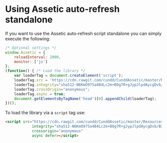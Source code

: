 Using Assetic auto-refresh standalone
=====================================

If you want to use the Assetic auto-refresh script standalone you can simply execute the following:

```javascript
/* Optional settings */
window.Assetic = {
	reloadInterval: 2000,
	monitor: ['js']
};
(function() { /* Load the library */
    var loaderTag = document.createElement('script');
    loaderTag.src = 'https://cdn.rawgit.com/cundd/CunddAssetic/master/Resources/Public/JavaScript/Assetic.js';
    loaderTag.integrity="sha512-N6KmO975a4B4Lc2m+BOg7R+gJypJlpdAycgDvb/B2gk/RulK5FL2dAF1RpnRkB5WAabZBWViLcZ9f3nBstJCSQ==";
    loaderTag.crossOrigin="anonymous";
    loaderTag.async = true;
    document.getElementsByTagName('head')[0].appendChild(loaderTag);
})();
```

To load the library via a `script` tag use:

```html
<script src="https://cdn.rawgit.com/cundd/CunddAssetic/master/Resources/Public/JavaScript/Assetic.js"
            integrity="sha512-N6KmO975a4B4Lc2m+BOg7R+gJypJlpdAycgDvb/B2gk/RulK5FL2dAF1RpnRkB5WAabZBWViLcZ9f3nBstJCSQ=="
            crossorigin="anonymous"
            async defer></script>
```
